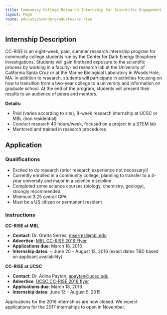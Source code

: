 ```yaml
---
title: Community College Research Internship for Scientific Engagement (CC-RISE)
layout: Page
route: education/undergraduates/cc-rise
---
```


## Internship Description

CC-RISE is an eight-week, paid, summer research internship program for community college students run by the Center for Dark Energy Biosphere Investigations. Students will gain firsthand exposure to the scientific process by working in a faculty-led research lab at the University of California Santa Cruz or at the Marine Biological Laboratory in Woods Hole, MA. In addition to research, students will participate in activities focusing on how to transition from a two-year college to a university and information on graduate school. At the end of the program, students will present their results to an audience of peers and mentors.

**Details:**

*   Paid (varies according to site), 8-week research internship at UCSC or MBL (non residential)
*   Conduct research 40 hours/week, focused on a project in a STEM lab
*   Mentored and trained in research procedures

## Application

### Qualifications

*   Excited to do research (prior research experience not necessary)!
*   Currently enrolled in a community college, planning to transfer to a 4-year university and major in a science discipline
*   Completed some science courses (biology, chemistry, geology), strongly recommended
*   Minimum 3.25 overall GPA
*   Must be a US citizen or permanent resident

### Instructions

**CC-RISE at MBL**

* **Contact**: Dr. Gretta Serres, [mserres@mbl.edu](mailto:mserres@mbl.edu)
* **Advertise**: [MBL CC-RISE 2016 Flyer](http://www.darkenergybiosphere.org/wp-content/uploads/docs/flyer_CC-RISE-MBL_2016_final.pdf)
*   **Applications due**: March 18, 2016
*   **Internship dates**: ~ June 20 – August 12, 2016 (exact dates TBD based on applicant availability)

**CC-RISE at UCSC**

* **Contact**: Dr. Adina Paytan, [apaytan@ucsc.edu](mailto:apaytan@ucsc.edu)
*  **Advertise**: [UCSC CC-RISE 2016 flyer](http://www.darkenergybiosphere.org/wp-content/uploads/docs/UCSC%20CC-RISE_flyer_2016.pdf)
*   **Applications due**: March 18, 2016
*   **Internship dates**: June 13 - August 5, 2015

<dl><dt>Applications for the 2016 internships are now closed. We expect applications for the 2017 internships to open in November.</dl></dt>
